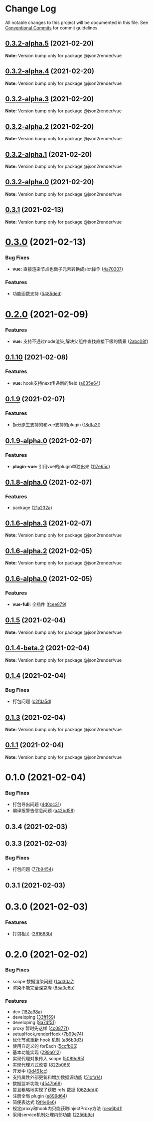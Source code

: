 # Change Log

All notable changes to this project will be documented in this file.
See [Conventional Commits](https://conventionalcommits.org) for commit guidelines.

## [0.3.2-alpha.5](https://github.com/fyl080801/json-to-render/compare/@json2render/vue@0.3.2-alpha.4...@json2render/vue@0.3.2-alpha.5) (2021-02-20)

**Note:** Version bump only for package @json2render/vue





## [0.3.2-alpha.4](https://github.com/fyl080801/json-to-render/compare/@json2render/vue@0.3.2-alpha.3...@json2render/vue@0.3.2-alpha.4) (2021-02-20)

**Note:** Version bump only for package @json2render/vue





## [0.3.2-alpha.3](https://github.com/fyl080801/json-to-render/compare/@json2render/vue@0.3.2-alpha.2...@json2render/vue@0.3.2-alpha.3) (2021-02-20)

**Note:** Version bump only for package @json2render/vue





## [0.3.2-alpha.2](https://github.com/fyl080801/json-to-render/compare/@json2render/vue@0.3.2-alpha.1...@json2render/vue@0.3.2-alpha.2) (2021-02-20)

**Note:** Version bump only for package @json2render/vue





## [0.3.2-alpha.1](https://github.com/fyl080801/json-to-render/compare/@json2render/vue@0.3.2-alpha.0...@json2render/vue@0.3.2-alpha.1) (2021-02-20)

**Note:** Version bump only for package @json2render/vue





## [0.3.2-alpha.0](https://github.com/fyl080801/json-to-render/compare/@json2render/vue@0.3.1...@json2render/vue@0.3.2-alpha.0) (2021-02-20)

**Note:** Version bump only for package @json2render/vue





## [0.3.1](https://github.com/fyl080801/json-to-render/compare/@json2render/vue@0.3.0...@json2render/vue@0.3.1) (2021-02-13)

**Note:** Version bump only for package @json2render/vue





# [0.3.0](https://github.com/fyl080801/json-to-render/compare/@json2render/vue@0.2.0...@json2render/vue@0.3.0) (2021-02-13)


### Bug Fixes

* **vue:** 直接渲染节点也做子元素转换成slot操作 ([4a70307](https://github.com/fyl080801/json-to-render/commit/4a70307622bdb3c97d04d5ec499c301c8b575209))


### Features

* 功能函数支持 ([5485ded](https://github.com/fyl080801/json-to-render/commit/5485ded2befff833e4f52f32c78b8edcd19d3395))





# [0.2.0](https://github.com/fyl080801/json-to-render/compare/@json2render/vue@0.1.10...@json2render/vue@0.2.0) (2021-02-09)


### Features

* **vue:** 支持不通过node渲染,解决父组件查找直接下级的情景 ([2abc08f](https://github.com/fyl080801/json-to-render/commit/2abc08f72dc11cc4a73533c9e8a99619f5f49420))





## [0.1.10](https://github.com/fyl080801/json-to-render/compare/@json2render/vue@0.1.9...@json2render/vue@0.1.10) (2021-02-08)


### Features

* **vue:** hook支持next传递新的field ([a635e64](https://github.com/fyl080801/json-to-render/commit/a635e6496d2a1efb7f4e6f4771bd8fe9fcf508ec))





## [0.1.9](https://github.com/fyl080801/json-to-render/compare/@json2render/vue@0.1.9-alpha.0...@json2render/vue@0.1.9) (2021-02-07)


### Features

* 拆分原生支持的和vue支持的plugin ([18dfa2f](https://github.com/fyl080801/json-to-render/commit/18dfa2f42db009d39f515910008319e582b0364c))





## [0.1.9-alpha.0](https://github.com/fyl080801/json-to-render/compare/@json2render/vue@0.1.8-alpha.0...@json2render/vue@0.1.9-alpha.0) (2021-02-07)


### Features

* **plugin-vue:** 引用vue的plugin单独出来 ([117e65c](https://github.com/fyl080801/json-to-render/commit/117e65c4f8f11e519e9268708c9632483af78c2d))





## [0.1.8-alpha.0](https://github.com/fyl080801/json-to-render/compare/@json2render/vue@0.1.6-alpha.3...@json2render/vue@0.1.8-alpha.0) (2021-02-07)


### Features

* package ([21a232a](https://github.com/fyl080801/json-to-render/commit/21a232a82766424503b2fb7aa78d0a3b5704ecfd))





## [0.1.6-alpha.3](https://github.com/fyl080801/json-to-render/compare/@json2render/vue@0.1.6-alpha.2...@json2render/vue@0.1.6-alpha.3) (2021-02-07)

**Note:** Version bump only for package @json2render/vue





## [0.1.6-alpha.2](https://github.com/fyl080801/json-to-render/compare/@json2render/vue@0.1.6-alpha.0...@json2render/vue@0.1.6-alpha.2) (2021-02-05)

**Note:** Version bump only for package @json2render/vue





## [0.1.6-alpha.0](https://github.com/fyl080801/json-to-render/compare/@json2render/vue@0.1.5...@json2render/vue@0.1.6-alpha.0) (2021-02-05)


### Features

* **vue-full:** 全插件 ([fcee879](https://github.com/fyl080801/json-to-render/commit/fcee879876d95b1dee572e2442179251b195f2ad))





## [0.1.5](https://github.com/fyl080801/json-to-render/compare/@json2render/vue@0.1.4-beta.2...@json2render/vue@0.1.5) (2021-02-04)

**Note:** Version bump only for package @json2render/vue





## [0.1.4-beta.2](https://github.com/fyl080801/json-to-render/compare/@json2render/vue@0.1.4...@json2render/vue@0.1.4-beta.2) (2021-02-04)

**Note:** Version bump only for package @json2render/vue





## [0.1.4](https://github.com/fyl080801/json-to-render/compare/@json2render/vue@0.1.3...@json2render/vue@0.1.4) (2021-02-04)


### Bug Fixes

* 打包问题 ([c2fda5d](https://github.com/fyl080801/json-to-render/commit/c2fda5dd375ab6adc9061a917e39490f65753279))





## [0.1.3](https://github.com/fyl080801/json-to-render/compare/@json2render/vue@0.1.1...@json2render/vue@0.1.3) (2021-02-04)

**Note:** Version bump only for package @json2render/vue





## [0.1.1](https://github.com/fyl080801/json-to-render/compare/@json2render/vue@0.1.0...@json2render/vue@0.1.1) (2021-02-04)

**Note:** Version bump only for package @json2render/vue





# 0.1.0 (2021-02-04)


### Bug Fixes

* 打包导出问题 ([4d0dc31](https://github.com/fyl080801/json-to-render/commit/4d0dc31bb2cd16dbc4c41119c012313fb4d5296d))
* 编译报警告信息问题 ([a42bd58](https://github.com/fyl080801/json-to-render/commit/a42bd58521ea8fd247159ad9a9734f1f63fdfa80))



## 0.3.4 (2021-02-03)



## 0.3.3 (2021-02-03)


### Bug Fixes

* 打包问题 ([77b9454](https://github.com/fyl080801/json-to-render/commit/77b9454e654e07918207aff8bdbf95db14607370))



## 0.3.1 (2021-02-03)



# 0.3.0 (2021-02-03)


### Features

* 打包相关 ([261683b](https://github.com/fyl080801/json-to-render/commit/261683b32f382f0fe877fe9cd53565fc875f4d24))



# 0.2.0 (2021-02-02)


### Bug Fixes

* scope 数据渲染问题 ([14d30a7](https://github.com/fyl080801/json-to-render/commit/14d30a7ae792a0206c6c192ad662a85d9e990689))
* 渲染不能完全深克隆 ([85a0e6b](https://github.com/fyl080801/json-to-render/commit/85a0e6b51030bb2d4de9179c7e2b45a4bf7e0d2c))


### Features

* dev ([182a98a](https://github.com/fyl080801/json-to-render/commit/182a98a17f7c468e4e8b89b6230f862f044bc52b))
* developing ([33ff159](https://github.com/fyl080801/json-to-render/commit/33ff15970af3f16ab5133e2c162847fa59bb1065))
* developing ([8a74f51](https://github.com/fyl080801/json-to-render/commit/8a74f51ce0329bd5ca839f41987347a4537f7413))
* proxy 暂时先这样 ([4c0877f](https://github.com/fyl080801/json-to-render/commit/4c0877ff5dc7c238cd49d13e77df795fffa8fe31))
* setupHook,renderHook ([7b99e74](https://github.com/fyl080801/json-to-render/commit/7b99e74a11438ceb3e0537027e70993f884aac1b))
* 优化节点重新 hook 机制 ([a86b3d3](https://github.com/fyl080801/json-to-render/commit/a86b3d39230a6918d35cff7aade3b25dfffe7f17))
* 使用自定义的 forEach ([5ccfb06](https://github.com/fyl080801/json-to-render/commit/5ccfb06a6ccaf3b2578c0cbbfb52668c8d3fa75c))
* 基本功能实现 ([299a012](https://github.com/fyl080801/json-to-render/commit/299a012a61b81af12890f5c05edc43ae3a89e392))
* 实现代理对象传入 scope ([5089d85](https://github.com/fyl080801/json-to-render/commit/5089d85608f195f67b85db043fd9c44f08ec1d91))
* 实现代理方式改变 ([822b065](https://github.com/fyl080801/json-to-render/commit/822b065fe1d841a48bcfdcb9e866863f75689b0b))
* 开发中 ([0d451cc](https://github.com/fyl080801/json-to-render/commit/0d451cc884a401cb1f37d68e5edbb3483e94f253))
* 支持属性外部更新和增加数据源功能 ([51bfa14](https://github.com/fyl080801/json-to-render/commit/51bfa14bc462bfc6a787ceb403ae151d15bbf682))
* 数据监听功能 ([4547b69](https://github.com/fyl080801/json-to-render/commit/4547b692f4e8876c8e873c8553b37fbd147ab721))
* 暂且粗略地实现了获取 refs 数据 ([062ddd4](https://github.com/fyl080801/json-to-render/commit/062ddd42a26c9164fcb54e11d4da0cb434be8631))
* 注册全局 plugin ([e899d64](https://github.com/fyl080801/json-to-render/commit/e899d644d9eb7c0e82ed8a9a21c3801af54e06b8))
* 简便表达式 ([9f4e6e6](https://github.com/fyl080801/json-to-render/commit/9f4e6e65937ffaeff8e90ef72c5e3591ceb73b0b))
* 规定proxy和hook内只能获取injectProxy方法 ([cea6bd1](https://github.com/fyl080801/json-to-render/commit/cea6bd1f462da236ed04cc814f8e67c86c5e498f))
* 采用service机制处理内部功能 ([2256b9c](https://github.com/fyl080801/json-to-render/commit/2256b9cd2475e00305c3457d6814e7ae7fde7eee))
